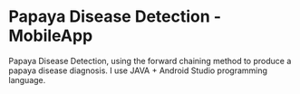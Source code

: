 # Papaya Disease Detection - MobileApp
Papaya Disease Detection, using the forward chaining method to produce a papaya disease diagnosis. I use JAVA + Android Studio programming language.
